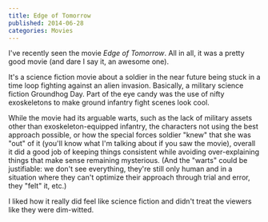 ```yaml
---
title: Edge of Tomorrow
published: 2014-06-28
categories: Movies
---
```


I've recently seen the movie <cite>Edge of Tomorrow</cite>.
All in all, it was a pretty good movie (and dare I say it, an awesome one).

<!--more-->

It's a science fiction movie about a soldier in the near future being
stuck in a time loop fighting against an alien invasion.  Basically, a
military science fiction Groundhog Day.  Part of the eye candy was the
use of nifty exoskeletons to make ground infantry fight scenes look
cool.

While the movie had its arguable warts, such as the lack of military
assets other than exoskeleton-equipped infantry, the characters not
using the best approach possible, or how the special forces soldier
"knew" that she was "out" of it (you'll know what I'm talking about if
you saw the movie), overall it did a good job of keeping things
consistent while avoiding over-explaining things that make sense
remaining mysterious.  (And the "warts" could be justifiable: we don't
see everything, they're still only human and in a situation where they
can't optimize their approach through trial and error, they "felt" it,
etc.)

I liked how it really did feel like science fiction and didn't treat
the viewers like they were dim-witted.
